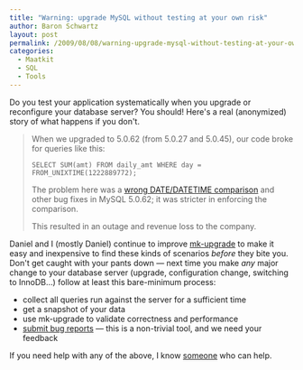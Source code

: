 ```yaml
---
title: "Warning: upgrade MySQL without testing at your own risk"
author: Baron Schwartz
layout: post
permalink: /2009/08/08/warning-upgrade-mysql-without-testing-at-your-own-risk/
categories:
  - Maatkit
  - SQL
  - Tools
---
```

Do you test your application systematically when you upgrade or reconfigure your database server? You should! Here's a real (anonymized) story of what happens if you don't.

> When we upgraded to 5.0.62 (from 5.0.27 and 5.0.45), our code broke for queries like this:
> 
> `SELECT SUM(amt) FROM daily_amt
WHERE day = FROM_UNIXTIME(1222889772);`
> 
> The problem here was a [wrong DATE/DATETIME comparison][1] and other bug fixes in MySQL 5.0.62; it was stricter in enforcing the comparison.
> 
> This resulted in an outage and revenue loss to the company.

Daniel and I (mostly Daniel) continue to improve [mk-upgrade][2] to make it easy and inexpensive to find these kinds of scenarios *before* they bite you. Don't get caught with your pants down &#8212; next time you make *any* major change to your database server (upgrade, configuration change, switching to InnoDB&#8230;) follow at least this bare-minimum process:

*   collect all queries run against the server for a sufficient time
*   get a snapshot of your data
*   use mk-upgrade to validate correctness and performance
*   [submit bug reports][3] &#8212; this is a non-trivial tool, and we need your feedback

If you need help with any of the above, I know [someone][4] who can help.

 [1]: http://bugs.mysql.com/bug.php?id=27590
 [2]: http://code.google.com/p/maatkit/wiki/mk_upgrade
 [3]: http://code.google.com/p/maatkit/issues/list
 [4]: http://www.percona.com/services/mysql-database-server-upgrade.html
